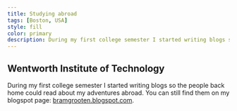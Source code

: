 ```yaml
---
title: Studying abroad
tags: [Boston, USA]
style: fill
color: primary
description: During my first college semester I started writing blogs so the people back home could read about my adventures abroad.
---
```



## Wentworth Institute of Technology

During my first college semester I started writing blogs so the people back home could read about my adventures abroad. You can still find them on my blogspot page: [bramgrooten.blogspot.com](https://bramgrooten.blogspot.com/).

